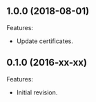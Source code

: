 ## 1.0.0 (2018-08-01)

Features:
  - Update certificates.
  
## 0.1.0 (2016-xx-xx)
Features:
  - Initial revision.

<!--
    Markdown
    Copyright 2016-2018 IS2T. All rights reserved.
    For demonstration purpose only.
    IS2T PROPRIETARY. Use is subject to license terms.
-->